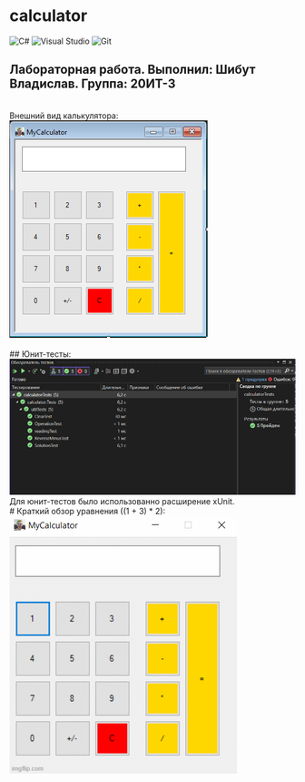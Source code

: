 # calculator
![C#](https://img.shields.io/badge/c%23-%23239120.svg?style=for-the-badge&logo=c-sharp&logoColor=white)
![Visual Studio](https://img.shields.io/badge/Visual%20Studio-5C2D91.svg?style=for-the-badge&logo=visual-studio&logoColor=white)
![Git](https://img.shields.io/badge/git-%23F05033.svg?style=for-the-badge&logo=git&logoColor=white)
 <br>
## Лабораторная работа. Выполнил: **Шибут Владислав**. Группа: 20ИТ-3
<br>
Внешний вид калькулятора:
<br>
<img src="https://raw.githubusercontent.com/grall777/calculatorWinFormLab1Update/master/photo.PNG" alt="https://raw.githubusercontent.com/grall777/calculatorWinFormLab1Update/master/photo.PNG">
<br>
<br>
## Юнит-тесты:
<img src="https://raw.githubusercontent.com/grall777/calculatorWinFormLab1Update/master/unitTestsPhoto.PNG" alt="https://raw.githubusercontent.com/grall777/calculatorWinFormLab1Update/master/unitTestsPhoto.PNG">
<br>
Для юнит-тестов было использованно расширение xUnit.
<br>
# Краткий обзор уравнения ((1 + 3) * 2): 
<br>
<img src="https://raw.githubusercontent.com/grall777/calculatorWinFormLab1Update/master/6xg8s2.gif" alt="https://raw.githubusercontent.com/grall777/calculatorWinFormLab1Update/master/6xg8s2.gif">
<br>

